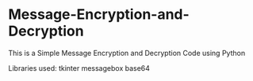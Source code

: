 # Message-Encryption-and-Decryption
This is a Simple Message Encryption and Decryption Code using Python


Libraries used:
tkinter
messagebox
base64
